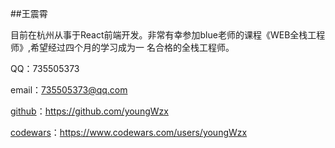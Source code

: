 ##王震霄

目前在杭州从事于React前端开发。非常有幸参加blue老师的课程《WEB全栈工程师》,希望经过四个月的学习成为一
名合格的全栈工程师。

QQ：735505373

email：735505373@qq.com

[github](https://github.com/youngWzx "github地址")：https://github.com/youngWzx

[codewars](https://www.codewars.com/users/youngWzx "刷题地址")：https://www.codewars.com/users/youngWzx

